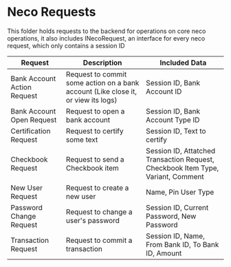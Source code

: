 # Neco Requests
This folder holds requests to the backend for operations on core neco operations, it also includes INecoRequest, an interface for every neco request, which only contains a session ID

|Request|Description|Included Data|
|-------|-----------|-------------|
|Bank Account Action Request|Request to commit some action on a bank account (Like close it, or view its logs)|Session ID, Bank Account ID|
|Bank Account Open Request|Request to open a bank account|Session ID, Bank Account Type ID|
|Certification Request|Request to certify some text|Session ID, Text to certify|
|Checkbook Request|Request to send a Checkbook item|Session ID, Attatched Transaction Request, Checkbook Item Type, Variant, Comment|
|New User Request|Request to create a new user|Name, Pin User Type|
|Password Change Request|Request to change a user's password|Session ID, Current Password, New Password|
|Transaction Request|Request to commit a transaction|Session ID, Name, From Bank ID, To Bank ID, Amount|

